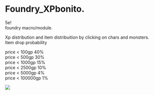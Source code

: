 # Foundry_XPbonito. 
5e!  
foundry macro/module.   

Xp distribution and item distribuition by clicking on chars and monsters.   
Item drop probability


  price < 100gp 40%  
  price < 500gp 30%  
  price < 1000gp 15%  
  price < 2500gp 10%  
  price < 5000gp 4%  
  price < 100000gp 1%  

  
<img src='https://github.com/LucasSilvaFerreira/Foundry_XPbonito/blob/main/xpBONITO.gif'>
